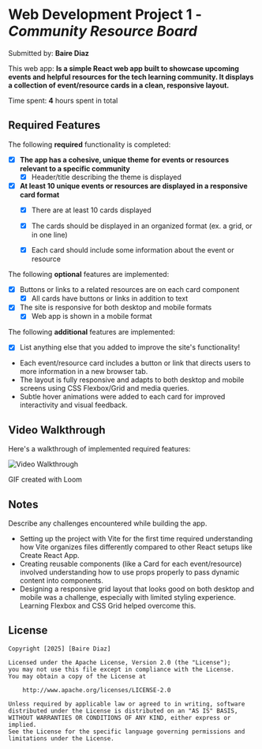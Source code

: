 # Web Development Project 1 - *Community Resource Board*

Submitted by: **Baire Diaz**

This web app: **Is a simple React web app built to showcase upcoming events and helpful resources for the tech learning community. It displays a collection of event/resource cards in a clean, responsive layout.**

Time spent: **4** hours spent in total

## Required Features

The following **required** functionality is completed:

- [x] **The app has a cohesive, unique theme for events or resources relevant to a specific community**
  - [x] Header/title describing the theme is displayed
- [x] **At least 10 unique events or resources are displayed in a responsive card format**
  - [x] There are at least 10 cards displayed 
  - [x] The cards should be displayed in an organized format (ex. a grid, or in one line)
  - [x] Each card should include some information about the event or resource


The following **optional** features are implemented:

- [x] Buttons or links to a related resources are on each card component
  - [x] All cards have buttons or links in addition to text
- [x] The site is responsive for both desktop and mobile formats
  - [x] Web app is shown in a mobile format

The following **additional** features are implemented:

* [x] List anything else that you added to improve the site's functionality!

- Each event/resource card includes a button or link that directs users to more information in a new browser tab.
- The layout is fully responsive and adapts to both desktop and mobile screens using CSS Flexbox/Grid and media queries.
- Subtle hover animations were added to each card for improved interactivity and visual feedback.

## Video Walkthrough

Here's a walkthrough of implemented required features:

<img src='https://cdn.loom.com/sessions/thumbnails/c8209fcd059048cbbda47ad46a1c4dee-c2b6e3d0794df370-full-play.gif' title='Video Walkthrough' width='' alt='Video Walkthrough' />


GIF created with Loom


## Notes

Describe any challenges encountered while building the app.

- Setting up the project with Vite for the first time required understanding how Vite organizes files differently compared to other React setups like Create React App.
- Creating reusable components (like a Card for each event/resource) involved understanding how to use props properly to pass dynamic content into components.
- Designing a responsive grid layout that looks good on both desktop and mobile was a challenge, especially with limited styling experience. Learning Flexbox and CSS Grid helped overcome this.

## License

    Copyright [2025] [Baire Diaz]

    Licensed under the Apache License, Version 2.0 (the "License");
    you may not use this file except in compliance with the License.
    You may obtain a copy of the License at

        http://www.apache.org/licenses/LICENSE-2.0

    Unless required by applicable law or agreed to in writing, software
    distributed under the License is distributed on an "AS IS" BASIS,
    WITHOUT WARRANTIES OR CONDITIONS OF ANY KIND, either express or implied.
    See the License for the specific language governing permissions and
    limitations under the License.